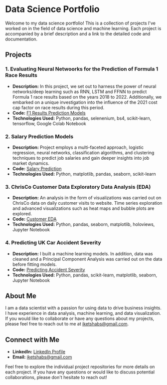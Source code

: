 # Data Science Portfolio

Welcome to my data science portfolio! This is a collection of projects I've worked on in the field of data science and machine learning. Each project is accompanied by a brief description and a link to the detailed code and documentation.

## Projects

### 1. Evaluating Neural Netwoorks for the Prediction of Formula 1 Race Results

- **Description:** In this project, we set out to harness the power of neural networks/deep learning such as RNN, LSTM and FFNN to predict Formula 1 race results based on the years 2018 to 2022. Additionally, we embarked on a unique investigation into the influence of the 2021 cost cap factor on race results during this period.
- **Code:** [F1 Results Prediction Models](https://github.com/99Bella/Bells_Portfolio/tree/main/F1%20Results%20Prediction%20Models)
- **Technologies Used:** Python, pandas, selenenium, bs4, scikit-learn, tensorflow, Google Colab Notebook

### 2. Salary Prediction Models 

- **Description:** Project employs a multi-faceted approach, logistic regression, neural networks, classification algorithms, and clustering techniques to predict job salaries and gain deeper insights into job market dynamics.
- **Code:** [Salary Prediction](https://github.com/99Bella/Bells_Portfolio/blob/main/Salary_Prediction.ipynb) 
- **Technologies Used:** Python, matplotlib, pandas, seaborn, scikit-learn

### 3. ChrisCo Customer Data Exploratory Data Analysis (EDA) 

- **Description:** An analysis in the form of visualizations was carried out on ChrisCo data on daily customer visits to website. Time series exploration and advanced visualizations such as heat maps and bubble plots are explored.
- **Code:** [Customer EDA](https://github.com/99Bella/Bells_Portfolio/blob/main/ik9201w_DV_Code.ipynb)
- **Technologies Used:** Python, pandas, seaborn, matplotlib, holoviews, Jupyter Notebook
  
### 4. Predicting UK Car Accident Severity  

- **Description:** I built a machine learning models. In addition, data was cleaned and a Principal Component Analysis was carried out on the data before fitting models. 
- **Code:** [Predicting Accident Severity](https://github.com/99Bella/Bells_Portfolio/blob/main/Predicting_Accident_Severity.ipynb)
- **Technologies Used:** Python, pandas, scikit-learn, matplotlib, seaborn, Jupyter Notebook
## About Me

I am a data scientist with a passion for using data to drive business insights. I have experience in data analysis, machine learning, and data visualization. If you would like to collaborate or have any questions about my projects, please feel free to reach out to me at [iketshabs@gmail.com](mailto:iketshabs@gmail.com).

## Connect with Me

- **LinkedIn:** [LinkedIn Profile](https://www.linkedin.com/in/isabell-ketshabathupa-2417a422b/)
- **Email:** iketshabs@gmail.com

Feel free to explore the individual project repositories for more details on each project. If you have any questions or would like to discuss potential collaborations, please don't hesitate to reach out!
